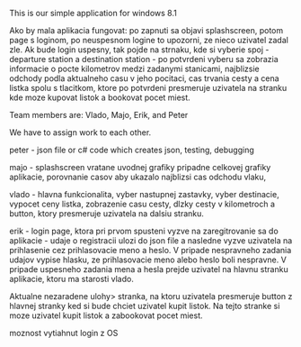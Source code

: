 This is our simple application for windows 8.1 

Ako by mala aplikacia fungovat: po zapnuti sa objavi splashscreen, potom page s loginom, po neuspesnom logine to upozorni, ze nieco uzivatel zadal zle. 
Ak bude login uspesny, tak pojde na strnaku, kde si vyberie spoj - departure station a destination station - po potvrdeni vyberu sa zobrazia informacie o pocte kilometrov medzi zadanymi stanicami, najblizsie odchody podla aktualneho casu v jeho pocitaci, cas trvania cesty a cena listka spolu s tlacitkom, ktore po potvrdeni presmeruje uzivatela na stranku kde moze kupovat listok a bookovat pocet miest.

Team members are: Vlado, Majo, Erik, and Peter

We have to assign work to each other.

peter - json file or c# code which creates json, testing, debugging

majo - splashscreen vratane uvodnej grafiky pripadne celkovej grafiky aplikacie, porovnanie casov aby ukazalo najblizsi cas odchodu vlaku,

vlado - hlavna funkcionalita, vyber nastupnej zastavky, vyber destinacie, vypocet ceny listka, zobrazenie casu cesty, dlzky cesty v kilometroch a button, ktory presmeruje uzivatela na dalsiu stranku.

erik - login page, ktora pri prvom spusteni vyzve na zaregitrovanie sa do aplikacie - udaje o registracii ulozi do json file a nasledne vyzve uzivatela na prihlasenie cez prihlasovacie meno a heslo. V pripade nespravneho zadania udajov vypise hlasku, ze prihlasovacie meno alebo heslo boli nespravne. V pripade uspesneho zadania mena a hesla prejde uzivatel na hlavnu stranku aplikacie, ktoru ma starosti vlado.

Aktualne nezaradene ulohy> stranka, na ktoru uzivatela presmeruje button z hlavnej stranky ked si bude chciet uzivatel kupit listok. Na tejto stranke si moze uzivatel kupit listok a zabookovat pocet miest.

moznost vytiahnut login z OS
